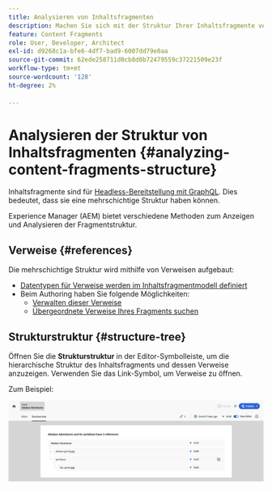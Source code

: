 ```yaml
---
title: Analysieren von Inhaltsfragmenten
description: Machen Sie sich mit der Struktur Ihrer Inhaltsfragmente vertraut. Dies bietet Informationen, die sowohl für die Headless-Bereitstellung als auch für die Seitenbearbeitung relevant sind.
feature: Content Fragments
role: User, Developer, Architect
exl-id: d9268c1a-bfe6-4df7-bad9-6007dd79e0aa
source-git-commit: 62ede258711d0cb8d0b72479559c37221509e23f
workflow-type: tm+mt
source-wordcount: '128'
ht-degree: 2%

---
```


# Analysieren der Struktur von Inhaltsfragmenten {#analyzing-content-fragments-structure}

Inhaltsfragmente sind für [Headless-Bereitstellung mit GraphQL](/help/sites-cloud/administering/content-fragments/content-delivery-with-graphql.md). Dies bedeutet, dass sie eine mehrschichtige Struktur haben können.

Experience Manager (AEM) bietet verschiedene Methoden zum Anzeigen und Analysieren der Fragmentstruktur.

## Verweise {#references}

Die mehrschichtige Struktur wird mithilfe von Verweisen aufgebaut:

* [Datentypen für Verweise werden im Inhaltsfragmentmodell definiert](/help/sites-cloud/administering/content-fragments/content-fragment-models.md#using-references-to-form-nested-content)
* Beim Authoring haben Sie folgende Möglichkeiten:
   * [Verwalten dieser Verweise](/help/sites-cloud/administering/content-fragments/authoring.md##manage-references)
   * [Übergeordnete Verweise Ihres Fragments suchen](/help/sites-cloud/administering/content-fragments/managing.md#parent-references-fragment)

## Strukturstruktur {#structure-tree}

Öffnen Sie die **Strukturstruktur** in der Editor-Symbolleiste, um die hierarchische Struktur des Inhaltsfragments und dessen Verweise anzuzeigen. Verwenden Sie das Link-Symbol, um Verweise zu öffnen.

Zum Beispiel:

![Inhaltsfragmente-Editor - Strukturstruktur](assets/cf-authoring-structure-tree.png)
